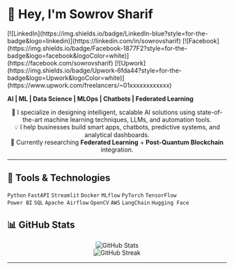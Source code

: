 <h1 >👋 Hey, I'm Sowrov Sharif</h1>
[![LinkedIn](https://img.shields.io/badge/LinkedIn-blue?style=for-the-badge&logo=linkedin)](https://linkedin.com/in/sowrovsharif)  
[![Facebook](https://img.shields.io/badge/Facebook-1877F2?style=for-the-badge&logo=facebook&logoColor=white)](https://facebook.com/sowrovsharif)  
[![Upwork](https://img.shields.io/badge/Upwork-6fda44?style=for-the-badge&logo=Upwork&logoColor=white)](https://www.upwork.com/freelancers/~01xxxxxxxxxxxx)
<p>
  <strong>AI | ML | Data Science | MLOps | Chatbots | Federated Learning</strong>
</p>

<p align="center">
🎯 I specialize in designing intelligent, scalable AI solutions using state-of-the-art machine learning techniques, LLMs, and automation tools.<br>
💡 I help businesses build smart apps, chatbots, predictive systems, and analytical dashboards.<br>
🔬 Currently researching <strong>Federated Learning</strong> + <strong>Post-Quantum Blockchain</strong> integration.
</p>

---

## 🧰 Tools & Technologies

`Python` `FastAPI` `Streamlit` `Docker` `MLflow` `PyTorch` `TensorFlow`  
`Power BI` `SQL` `Apache Airflow` `OpenCV` `AWS` `LangChain` `Hugging Face`


## 📊 GitHub Stats

<p align="center">
  <img src="https://github-readme-stats.vercel.app/api?username=sowrovsharif&show_icons=true&theme=radical" alt="GitHub Stats" />
  <br>
  <img src="https://github-readme-streak-stats.herokuapp.com/?user=sowrovsharif&theme=radical" alt="GitHub Streak" />
</p>

---


